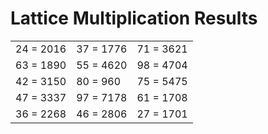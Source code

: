 # Lattice Multiplication Results

|   |   |   |
|---|---|---|
| 24 = 2016 | 37 = 1776 | 71 = 3621 |
| 63 = 1890 | 55 = 4620 | 98 = 4704 |
| 42 = 3150 | 80 = 960 | 75 = 5475 |
| 47 = 3337 | 97 = 7178 | 61 = 1708 |
| 36 = 2268 | 46 = 2806 | 27 = 1701 |
